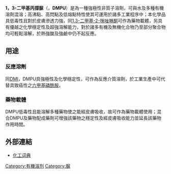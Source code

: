 **1，3-二甲基丙撐脲**（，**DMPU**）是為一種強極性非質子溶劑，可與水及多種有機溶劑混溶；高沸點、高閃點及低熔點特性使其可運用於諸多工業程序中；本化學品具低毒性且對於皮膚滲透力強，同[1,3-二甲基-2-咪唑啉酮](../Page/1,3-二甲基-2-咪唑啉酮.md "wikilink")可作為藥物載體，另具有優越之化學穩定性及超強溶解能力，對於諸多有機及無機化合物乃至部分聚合物均可輕鬆溶解，於熱強酸及強鹼中仍不起反應。

## 用途

### 反應溶劑

同[DMI](../Page/1,3-二甲基-2-咪唑啉酮.md "wikilink")，DMPU具強極性及化學穩定性，可作為反應介質溶劑，於工業生產中可代替具致癌性之[六甲基磷酰胺](../Page/六甲基磷酰胺.md "wikilink")。

### 藥物載體

DMPU低毒性且能溶解多種藥物使之能經皮膚吸收，故可作為藥物載體使用；混合DMPU及藥物配成藥劑可增強該藥物之穩定性及經皮膚吸收能力並延長該藥物作用時間。

## 外部連結

  - [化工词典](http://www.chemyq.com/xz/xz9/87081txynm.htm)

[Category:有機溶剂](https://zh.wikipedia.org/wiki/Category:有機溶剂 "wikilink")
[Category:脲](https://zh.wikipedia.org/wiki/Category:脲 "wikilink")